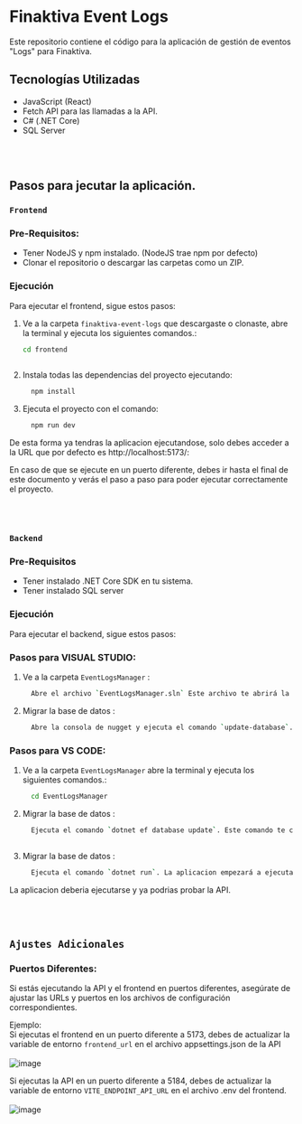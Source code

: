 # Finaktiva Event Logs

Este repositorio contiene el código para la aplicación de gestión de eventos "Logs" para Finaktiva.

## Tecnologías Utilizadas
  - JavaScript (React)
  - Fetch API para las llamadas a la API.
  - C# (.NET Core)
  - SQL Server
    
<br/>
<br/>

## Pasos para jecutar la aplicación.
### `Frontend`
### Pre-Requisitos:
  - Tener NodeJS y npm instalado. (NodeJS trae npm por defecto)
  - Clonar el repositorio o descargar las carpetas como un ZIP.

### Ejecución
Para ejecutar el frontend, sigue estos pasos:


1. Ve a la carpeta `finaktiva-event-logs` que descargaste o clonaste, abre la terminal y ejecuta los siguientes comandos.:
   ```bash
   cd frontend
  
2. Instala todas las dependencias del proyecto ejecutando:
   ```bash
     npm install

3. Ejecuta el proyecto con el comando:
   ```bash
     npm run dev

De esta forma ya tendras la aplicacion ejecutandose, solo debes acceder a la URL que por defecto es http://localhost:5173/:

En caso de que se ejecute en un puerto diferente, debes ir hasta el final de este documento y verás el paso a paso para poder ejecutar correctamente el proyecto.

<br/>
<br/>

### `Backend`
### Pre-Requisitos
  - Tener instalado .NET Core SDK en tu sistema.
  - Tener instalado SQL server

### Ejecución
Para ejecutar el backend, sigue estos pasos:

### Pasos para VISUAL STUDIO:
1. Ve a la carpeta `EventLogsManager` :
   ```bash
     Abre el archivo `EventLogsManager.sln` Este archivo te abrirá la solucion del proyecto en VISUAL STUDIO

2. Migrar la base de datos :
   ```bash
     Abre la consola de nugget y ejecuta el comando `update-database`. Este comando te creará la base de datos.

### Pasos para VS CODE:
1. Ve a la carpeta `EventLogsManager` abre la terminal y ejecuta los siguientes comandos.:
   ```bash
     cd EventLogsManager

2. Migrar la base de datos :
   ```bash
     Ejecuta el comando `dotnet ef database update`. Este comando te creará la base de datos.
     
3. Migrar la base de datos :
   ```bash
     Ejecuta el comando `dotnet run`. La aplicacion empezará a ejecutarse.

La aplicacion deberia ejecutarse y ya podrias probar la API.

<br/>
<br/>

## `Ajustes Adicionales`
### Puertos Diferentes:
Si estás ejecutando la API y el frontend en puertos diferentes, asegúrate de ajustar las URLs y puertos en los archivos de configuración correspondientes.

Ejemplo: <br/>
  Si ejecutas el frontend en un puerto diferente a 5173, debes de actualizar la variable de entorno `frontend_url` en el archivo appsettings.json de la API 
  <br/>
  <br/>
  ![image](https://github.com/HolaJose2/finaktiva-event-logs/assets/110427144/c7fbc70e-c962-44d5-8f01-a60e27bc50c9)

  Si ejecutas la API en un puerto diferente a 5184, debes de actualizar la variable de entorno `VITE_ENDPOINT_API_URL` en el archivo .env del frontend.
  <br/>
  <br/>
  ![image](https://github.com/HolaJose2/finaktiva-event-logs/assets/110427144/6715dd3c-fd16-4d11-af92-7b9cd5615a79)



   
